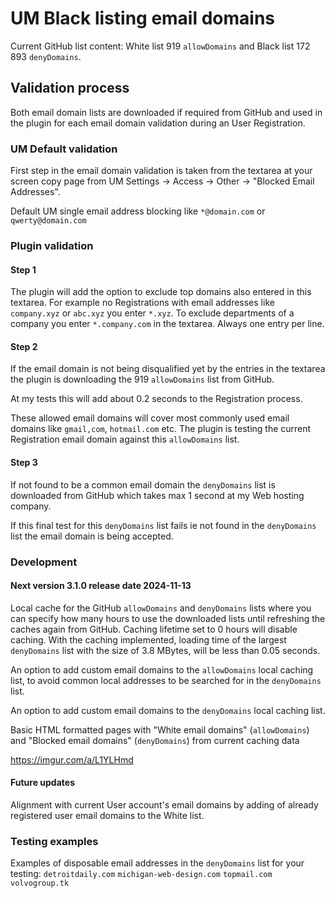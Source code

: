 # UM Black listing email domains
Current GitHub list content: White list 919 `allowDomains` and Black list 172 893 `denyDomains`.
## Validation process
Both email domain lists are downloaded if required from GitHub 
and used in the plugin for each email domain validation during an User Registration.
### UM Default validation
First step in the email domain validation is taken from the textarea at your screen copy page 
from UM Settings -&gt; Access -&gt; Other -&gt; "Blocked Email Addresses".

Default UM single email address blocking like `*@domain.com` or `qwerty@domain.com`
### Plugin validation
#### Step 1
The plugin will add the option to exclude top domains also entered in this textarea.
For example no Registrations with email addresses like `company.xyz` or `abc.xyz` you enter `*.xyz`.
To exclude departments of a company you enter `*.company.com` in the textarea. Always one entry per line.
#### Step 2
If the email domain is not being disqualified yet by the entries in the textarea 
the plugin is downloading the 919 `allowDomains` list from GitHub.

At my tests this will add about 0.2 seconds to the Registration process.

These allowed email domains will cover most commonly used email domains like `gmail,com`, `hotmail.com` etc.
The plugin is testing the current Registration email domain against this `allowDomains` list.
#### Step 3
If not found to be a common email domain the `denyDomains` list is downloaded from GitHub 
which takes max 1 second at my Web hosting company. 

If this final test for this `denyDomains` list fails ie not found in the `denyDomains` list the email domain is being accepted.
### Development
#### Next version 3.1.0 release date 2024-11-13
Local cache for the GitHub `allowDomains` and `denyDomains` lists where you can specify how many hours to use the downloaded lists until refreshing the caches again from GitHub.
Caching lifetime set to 0 hours will disable caching.
With the caching implemented, loading time of the largest `denyDomains` list with the size of 3.8 MBytes,
will be less than 0.05 seconds.

An option to add custom email domains to the `allowDomains` local caching list, to avoid common local addresses to be searched for in the `denyDomains` list.

An option to add custom email domains to the `denyDomains` local caching list.

Basic HTML formatted pages with "White email domains" (`allowDomains`) and "Blocked email domains" (`denyDomains`) from current caching data

https://imgur.com/a/L1YLHmd

#### Future updates
Alignment with current User account's email domains by adding of already registered user email domains to the White list.

### Testing examples
Examples of disposable email addresses in the `denyDomains` list for your testing: 
`detroitdaily.com` `michigan-web-design.com` `topmail.com` `volvogroup.tk`
